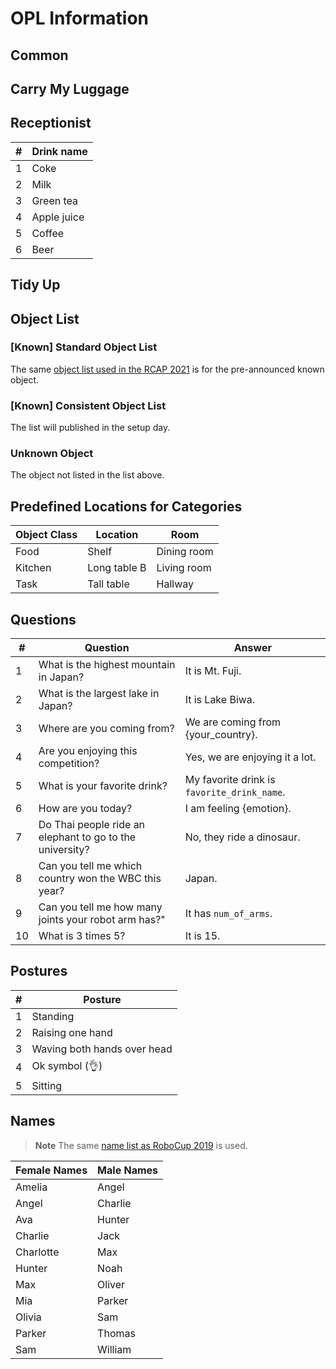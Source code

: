 # OPL Information

## Common

## Carry My Luggage

## Receptionist

| #   | Drink name  |
| --- | ----------- |
| 1   | Coke        |
| 2   | Milk        |
| 3   | Green tea   |
| 4   | Apple juice |
| 5   | Coffee      |
| 6   | Beer        |

## Tidy Up

## Object List

### [Known] Standard Object List

The same [object list used in the RCAP 2021](https://github.com/RoboCupAtHomeJP/AtHome2021/blob/master/Data/opl_known_object_list.pdf) is for the pre-announced known object.

### [Known] Consistent Object List

The list will published in the setup day.

### Unknown Object

The object not listed in the list above.

## Predefined Locations for Categories

| Object Class | Location     | Room        |
| ------------ | ------------ | ----------- |
| Food         | Shelf        | Dining room |
| Kitchen      | Long table B | Living room |
| Task         | Tall table   | Hallway     |

## Questions

| #   | Question                                                 | Answer                                      |
| --- | -------------------------------------------------------- | ------------------------------------------- |
| 1   | What is the highest mountain in Japan?                   | It is Mt. Fuji.                             |
| 2   | What is the largest lake in Japan?                       | It is Lake Biwa.                            |
| 3   | Where are you coming from?                               | We are coming from {your_country}.          |
| 4   | Are you enjoying this competition?                       | Yes, we are enjoying it a lot.              |
| 5   | What is your favorite drink?                             | My favorite drink is `favorite_drink_name`. |
| 6   | How are you today?                                       | I am feeling {emotion}.                     |
| 7   | Do Thai people ride an elephant to go to the university? | No, they ride a dinosaur.                   |
| 8   | Can you tell me which country won the WBC this year?     | Japan.                                      |
| 9   | Can you tell me how many joints your robot arm has?"     | It has `num_of_arms`.                       |
| 10  | What is 3 times 5?                                       | It is 15.                                   |

## Postures

| #   | Posture                     |
| --- | --------------------------- |
| 1   | Standing                    |
| 2   | Raising one hand            |
| 3   | Waving both hands over head |
| 4   | Ok symbol (👌)             |
| 5   | Sitting                     |

## Names

> **Note**
> The same [name list as RoboCup 2019](https://github.com/RoboCupAtHome/Sydney2019/blob/master/Files/Names.pdf) is used.

| Female Names | Male Names |
| ------------ | ---------- |
| Amelia       | Angel      |
| Angel        | Charlie    |
| Ava          | Hunter     |
| Charlie      | Jack       |
| Charlotte    | Max        |
| Hunter       | Noah       |
| Max          | Oliver     |
| Mia          | Parker     |
| Olivia       | Sam        |
| Parker       | Thomas     |
| Sam          | William    |
